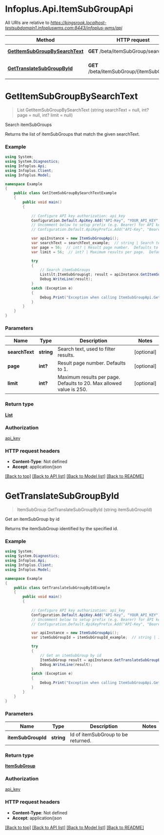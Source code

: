 # Infoplus.Api.ItemSubGroupApi

All URIs are relative to *https://kingsrook.localhost-testsubdomain1.infopluswms.com:8443/infoplus-wms/api*

Method | HTTP request | Description
------------- | ------------- | -------------
[**GetItemSubGroupBySearchText**](ItemSubGroupApi.md#getitemsubgroupbysearchtext) | **GET** /beta/itemSubGroup/search | Search itemSubGroups
[**GetTranslateSubGroupById**](ItemSubGroupApi.md#gettranslatesubgroupbyid) | **GET** /beta/itemSubGroup/{itemSubGroupId} | Get an itemSubGroup by id


<a name="getitemsubgroupbysearchtext"></a>
# **GetItemSubGroupBySearchText**
> List<ItemSubGroup> GetItemSubGroupBySearchText (string searchText = null, int? page = null, int? limit = null)

Search itemSubGroups

Returns the list of itemSubGroups that match the given searchText.

### Example
```csharp
using System;
using System.Diagnostics;
using Infoplus.Api;
using Infoplus.Client;
using Infoplus.Model;

namespace Example
{
    public class GetItemSubGroupBySearchTextExample
    {
        public void main()
        {
            
            // Configure API key authorization: api_key
            Configuration.Default.ApiKey.Add("API-Key", "YOUR_API_KEY");
            // Uncomment below to setup prefix (e.g. Bearer) for API key, if needed
            // Configuration.Default.ApiKeyPrefix.Add("API-Key", "Bearer");

            var apiInstance = new ItemSubGroupApi();
            var searchText = searchText_example;  // string | Search text, used to filter results. (optional) 
            var page = 56;  // int? | Result page number.  Defaults to 1. (optional) 
            var limit = 56;  // int? | Maximum results per page.  Defaults to 20.  Max allowed value is 250. (optional) 

            try
            {
                // Search itemSubGroups
                List&lt;ItemSubGroup&gt; result = apiInstance.GetItemSubGroupBySearchText(searchText, page, limit);
                Debug.WriteLine(result);
            }
            catch (Exception e)
            {
                Debug.Print("Exception when calling ItemSubGroupApi.GetItemSubGroupBySearchText: " + e.Message );
            }
        }
    }
}
```

### Parameters

Name | Type | Description  | Notes
------------- | ------------- | ------------- | -------------
 **searchText** | **string**| Search text, used to filter results. | [optional] 
 **page** | **int?**| Result page number.  Defaults to 1. | [optional] 
 **limit** | **int?**| Maximum results per page.  Defaults to 20.  Max allowed value is 250. | [optional] 

### Return type

[**List<ItemSubGroup>**](ItemSubGroup.md)

### Authorization

[api_key](../README.md#api_key)

### HTTP request headers

 - **Content-Type**: Not defined
 - **Accept**: application/json

[[Back to top]](#) [[Back to API list]](../README.md#documentation-for-api-endpoints) [[Back to Model list]](../README.md#documentation-for-models) [[Back to README]](../README.md)

<a name="gettranslatesubgroupbyid"></a>
# **GetTranslateSubGroupById**
> ItemSubGroup GetTranslateSubGroupById (string itemSubGroupId)

Get an itemSubGroup by id

Returns the itemSubGroup identified by the specified id.

### Example
```csharp
using System;
using System.Diagnostics;
using Infoplus.Api;
using Infoplus.Client;
using Infoplus.Model;

namespace Example
{
    public class GetTranslateSubGroupByIdExample
    {
        public void main()
        {
            
            // Configure API key authorization: api_key
            Configuration.Default.ApiKey.Add("API-Key", "YOUR_API_KEY");
            // Uncomment below to setup prefix (e.g. Bearer) for API key, if needed
            // Configuration.Default.ApiKeyPrefix.Add("API-Key", "Bearer");

            var apiInstance = new ItemSubGroupApi();
            var itemSubGroupId = itemSubGroupId_example;  // string | Id of itemSubGroup to be returned.

            try
            {
                // Get an itemSubGroup by id
                ItemSubGroup result = apiInstance.GetTranslateSubGroupById(itemSubGroupId);
                Debug.WriteLine(result);
            }
            catch (Exception e)
            {
                Debug.Print("Exception when calling ItemSubGroupApi.GetTranslateSubGroupById: " + e.Message );
            }
        }
    }
}
```

### Parameters

Name | Type | Description  | Notes
------------- | ------------- | ------------- | -------------
 **itemSubGroupId** | **string**| Id of itemSubGroup to be returned. | 

### Return type

[**ItemSubGroup**](ItemSubGroup.md)

### Authorization

[api_key](../README.md#api_key)

### HTTP request headers

 - **Content-Type**: Not defined
 - **Accept**: application/json

[[Back to top]](#) [[Back to API list]](../README.md#documentation-for-api-endpoints) [[Back to Model list]](../README.md#documentation-for-models) [[Back to README]](../README.md)

